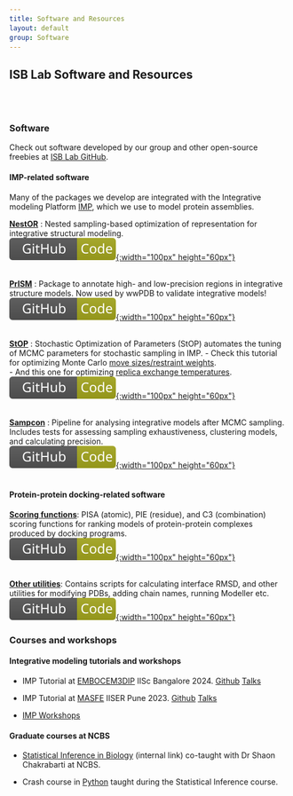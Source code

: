 ```yaml
---
title: Software and Resources
layout: default
group: Software
---
```


## ISB Lab Software and Resources
<br><br>

### Software

Check out software developed by our group and other open-source freebies at [ISB Lab GitHub](https://github.com/isblab). <br>


#### IMP-related software

Many of the packages we develop are integrated with the Integrative modeling Platform [IMP](https://integrativemodeling.org/), which we use to model protein assemblies. <br>

[**NestOR**](https://github.com/isblab/nestor) : Nested sampling-based optimization of representation for integrative structural modeling. <br>
[![GitHub](/static/img/logos/code_logo.svg){:width="100px" height="60px"}](https://github.com/isblab/nestor) <br> <br>

[**PrISM**](https://github.com/isblab/prism) : Package to annotate high- and low-precision regions in integrative structure models. Now used by wwPDB to validate integrative models! <br>
[![GitHub](/static/img/logos/code_logo.svg){:width="100px" height="60px"}](https://github.com/isblab/prism) <br> <br>


[**StOP**](https://github.com/isblab/stop) : Stochastic Optimization of Parameters (StOP) automates the tuning of MCMC parameters for stochastic sampling in IMP.
	-  Check this tutorial for optimizing Monte Carlo [move sizes/restraint weights](https://github.com/isblab/stop/blob/main/docs/tutorial_basic.md).<br>
	-  And this one for optimizing [replica exchange temperatures](https://github.com/isblab/stop/blob/main/docs/tutorial_replica.md). <br>
[![GitHub](/static/img/logos/code_logo.svg){:width="100px" height="60px"}](https://github.com/isblab/stop) <br> <br>


[**Sampcon**](https://github.com/salilab/imp-sampcon) : Pipeline for analysing integrative models after MCMC sampling. Includes tests for assessing sampling exhaustiveness, clustering models, and calculating precision. <br>
[![GitHub](/static/img/logos/code_logo.svg){:width="100px" height="60px"}](https://github.com/salilab/imp-sampcon) <br> <br>


#### Protein-protein docking-related software

[**Scoring functions**](https://github.com/isblab/dockingScripts/tree/main/capriScripts/potentials): PISA (atomic), PIE (residue), and C3 (combination) scoring functions for ranking models of protein-protein complexes produced by docking programs.  <br>
[![GitHub](/static/img/logos/code_logo.svg){:width="100px" height="60px"}](https://github.com/isblab/dockingScripts/tree/main/capriScripts/potentials) <br> <br>

[**Other utilities**](https://github.com/isblab/dockingScripts): Contains scripts for calculating interface RMSD, and other utilities for modifying PDBs, adding chain names, running Modeller etc.  <br>
[![GitHub](/static/img/logos/code_logo.svg){:width="100px" height="60px"}](https://github.com/isblab/dockingScripts)

### Courses and workshops

#### Integrative modeling tutorials and workshops

- IMP Tutorial at [EMBOCEM3DIP](https://meetings.embo.org/event/24-cryo-em) IISc Bangalore 2024. [Github](https://github.com/isblab/IMP_Tutorial) [Talks](https://drive.google.com/drive/folders/13dUNwgPMZE0mAeyGEdUwgnGz5ybfxs1Z) <br>

- IMP Tutorial at [MASFE](https://sites.google.com/acads.iiserpune.ac.in/masfe/home) IISER Pune 2023. [Github](https://github.com/isblab/IMP_Tutorial/tree/masfe2023) [Talks](https://drive.google.com/drive/folders/188BHx67a8Wq53nDTanM-vWwX3X9F_OS5) <br>

- [IMP Workshops](https://integrativemodeling.org/talks.html)  <br>

#### Graduate courses at NCBS

- [Statistical Inference in Biology](http://moodle.ncbs.res.in/course/view.php?id=107) (internal link) co-taught with Dr Shaon Chakrabarti at NCBS.  <br>

- Crash course in [Python](https://github.com/isblab/pycrash) taught during the Statistical Inference course.  <br>
